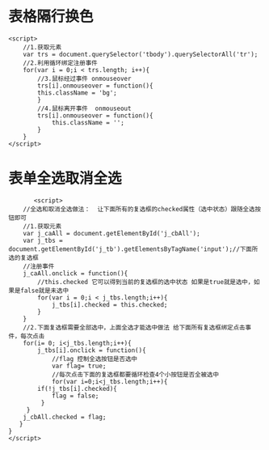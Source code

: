    # 表格隔行换色
    <script>
        //1.获取元素
        var trs = document.querySelector('tbody').querySelectorAll('tr');
        //2.利用循环绑定注册事件
        for(var i = 0;i < trs.length; i++){
            //3.鼠标经过事件 onmouseover
            trs[i].onmouseover = function(){
            this.className = 'bg';
            }
            //4.鼠标离开事件  onmouseout
            trs[i].onmouseover = function(){
                this.className = '';
            }
        }
    </script>
#     表单全选取消全选
           <script>
        //全选和取消全选做法：  让下面所有的复选框的checked属性（选中状态）跟随全选按钮即可
        //1.获取元素
        var j_caAll = document.getElementById('j_cbAll');
        var j_tbs = document.getElementById('j_tb').getElementsByTagName('input');//下面所选的复选框
        //注册事件
        j_caAll.onclick = function(){
            //this.checked 它可以得到当前的复选框的选中状态 如果是true就是选中，如果是false就是未选中
            for(var i = 0;i < j_tbs.length;i++){
                j_tbs[i].checked = this.checked;
            }
        }
        //2.下面复选框需要全部选中，上面全选才能选中做法 给下面所有复选框绑定点击事件，每次点击
        for(i= 0; i<j_tbs.length;i++){
            j_tbs[i].onclick = function(){
                //flag 控制全选按钮是否选中
                var flag= true;
                //每次点击下面的复选框都要循环检查4个小按钮是否全被选中
                for(var i=0;i<j_tbs.length;i++){
            if(!j_tbs[i].checked){
                flag = false;
             }
         }
        j_cbAll.checked = flag;
       }
    }
    </script>
    
